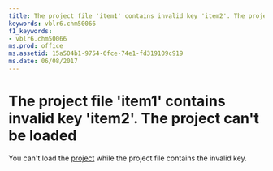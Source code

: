 ```yaml
---
title: The project file 'item1' contains invalid key 'item2'. The project can't be loaded
keywords: vblr6.chm50066
f1_keywords:
- vblr6.chm50066
ms.prod: office
ms.assetid: 15a504b1-9754-6fce-74e1-fd319109c919
ms.date: 06/08/2017
---
```



# The project file 'item1' contains invalid key 'item2'. The project can't be loaded

You can't load the [project](../../Glossary/vbe-glossary.md) while the project file contains the invalid key.


